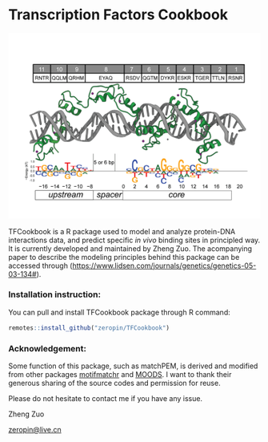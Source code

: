 # Transcription Factors Cookbook

![](CTCF-recognition-model.gif)

TFCookbook is a R package used to model and analyze protein-DNA interactions data, and predict specific *in vivo* binding sites in principled way. It is currently developed and maintained by Zheng Zuo. The acompanying paper to describe the modeling principles behind this package can be accessed through (https://www.lidsen.com/journals/genetics/genetics-05-03-134#).

### Installation instruction:
You can pull and install TFCookbook package through R command:

```r
remotes::install_github("zeropin/TFCookbook")
```

### Acknowledgement:
Some function of this package, such as matchPEM, is derived and modified from other packages [motifmatchr](https://github.com/GreenleafLab/motifmatchr) and [MOODS](https://github.com/jhkorhonen/MOODS). I want to thank their generous sharing of the source codes and permission for reuse.

Please do not hesitate to contact me if you have any issue.

Zheng Zuo

zeropin@live.cn
